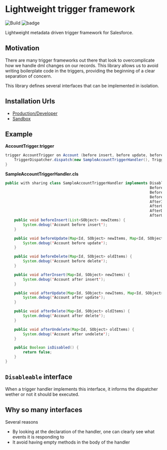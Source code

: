 # Lightweight trigger framework

![Build](https://github.com/Craft-First/sfdc-trigger-framework/actions/workflows/build.yml/badge.svg)
![badge](https://img.shields.io/endpoint?url=https://gist.githubusercontent.com/nbatterham/37875c31d8b3c3c04cf1f1980778a67d/raw/trigger-framework-test.json)

Lightweight metadata driven trigger framework for Salesforce.

## Motivation

There are many trigger frameworks out there that look to overcomplicate how we handle dml changes on our records. This library allows us   to avoid writing boilerplate code in the triggers, providing the beginning of a clear separation of concern.

This library defines several interfaces that can be implemented in isolation.
## Installation Urls <a id="installation-url"></a>

- [Production/Developer](https://login.salesforce.com/packaging/installPackage.apexp?p0=04t5f000000NpsuAAC)
- [Sandbox](https://test.salesforce.com/packaging/installPackage.apexp?p0=04t5f000000NpsuAAC)

## Example

**AccountTrigger.trigger**
~~~java
trigger AccountTrigger on Account (before insert, before update, before delete, after insert, after update, after delete, after undelete) {
    TriggerDispatcher.dispatch(new SampleAccountTriggerHandler(), Trigger.operationType);
}
~~~

**SampleAccountTriggerHandler.cls**
```java
public with sharing class SampleAccountTriggerHandler implements Disableable,
                                                                 BeforeInsert,
                                                                 BeforeUpdate,
                                                                 BeforeDelete,
                                                                 AfterInsert,
                                                                 AfterUpdate,
                                                                 AfterDelete,
                                                                 AfterUndelete {
    public void beforeInsert(List<SObject> newItems) {
        System.debug('Account before insert');
    }

    public void beforeUpdate(Map<Id, SObject> newItems, Map<Id, SObject> oldItems) {
        System.debug('Account before update');
    }

    public void beforeDelete(Map<Id, SObject> oldItems) {
        System.debug('Account before delete');
    }

    public void afterInsert(Map<Id, SObject> newItems) {
        System.debug('Account after insert');
    }

    public void afterUpdate(Map<Id, SObject> newItems, Map<Id, SObject> oldItems) {
        System.debug('Account after update');
    }

    public void afterDelete(Map<Id, SObject> oldItems) {
        System.debug('Account after delete');
    }

    public void afterUndelete(Map<Id, SObject> oldItems) {
        System.debug('Account after undelete');
    }

    public Boolean isDisabled() {
        return false;
    }
}

```

## `Disableable` interface

When a trigger handler implements this interface, it informs the
dispatcher wether or not it should be executed.

## Why so many interfaces

Several reasons
* By looking at the declaration of the handler, one can clearly see what events it is responding to
* It avoid having empty methods in the body of the handler
